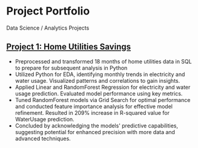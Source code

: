 # Project Portfolio
Data Science / Analytics Projects

## [Project 1: Home Utilities Savings](https://github.com/KrishKabi/KrishKabi.github.io/tree/main/Home_Utilities_Savings)
* Preprocessed and transformed 18 months of home utilities data in SQL to prepare for subsequent analysis in Python
* Utilized Python for EDA, identifying monthly trends in electricity and water usage. Visualized patterns and correlations to gain insights.
* Applied Linear and RandomForest Regression for electricity and water usage prediction. Evaluated model performance using key metrics.
* Tuned RandomForest models via Grid Search for optimal performance and conducted feature importance analysis for effective model refinement. Resulted in 209% increase in R-squared value for WaterUsage prediction.
* Concluded by acknowledging the models' predictive capabilities, suggesting potential for enhanced precision with more data and advanced techniques.
